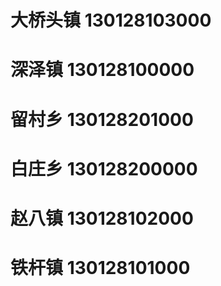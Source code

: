 # 大桥头镇 130128103000
# 深泽镇 130128100000
# 留村乡 130128201000
# 白庄乡 130128200000
# 赵八镇 130128102000
# 铁杆镇 130128101000

